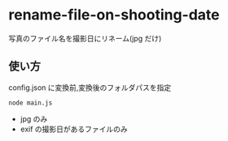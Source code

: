 # rename-file-on-shooting-date

写真のファイル名を撮影日にリネーム(jpg だけ)

## 使い方

config.json に変換前,変換後のフォルダパスを指定

`node main.js`

- jpg のみ
- exif の撮影日があるファイルのみ
